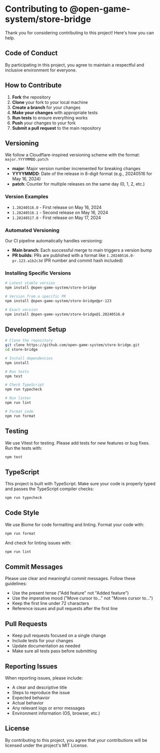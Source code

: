 # Contributing to @open-game-system/store-bridge

Thank you for considering contributing to this project! Here's how you can help.

## Code of Conduct

By participating in this project, you agree to maintain a respectful and inclusive environment for everyone.

## How to Contribute

1. **Fork** the repository
2. **Clone** your fork to your local machine
3. **Create a branch** for your changes
4. **Make your changes** with appropriate tests
5. **Run tests** to ensure everything works
6. **Push** your changes to your fork
7. **Submit a pull request** to the main repository

## Versioning

We follow a Cloudflare-inspired versioning scheme with the format: `major.YYYYMMDD.patch`

- **major**: Major version number incremented for breaking changes
- **YYYYMMDD**: Date of the release in 8-digit format (e.g., 20240516 for May 16, 2024)
- **patch**: Counter for multiple releases on the same day (0, 1, 2, etc.)

### Version Examples

- `1.20240516.0` - First release on May 16, 2024
- `1.20240516.1` - Second release on May 16, 2024
- `1.20240517.0` - First release on May 17, 2024

### Automated Versioning

Our CI pipeline automatically handles versioning:

- **Main branch**: Each successful merge to main triggers a version bump
- **PR builds**: PRs are published with a format like `1.20240516.0-pr.123.a1b2c3d` (PR number and commit hash included)

### Installing Specific Versions

```bash
# Latest stable version
npm install @open-game-system/store-bridge

# Version from a specific PR
npm install @open-game-system/store-bridge@pr-123

# Exact version
npm install @open-game-system/store-bridge@1.20240516.0
```

## Development Setup

```bash
# Clone the repository
git clone https://github.com/open-game-system/store-bridge.git
cd store-bridge

# Install dependencies
npm install

# Run tests
npm test

# Check TypeScript
npm run typecheck

# Run linter
npm run lint

# Format code
npm run format
```

## Testing

We use Vitest for testing. Please add tests for new features or bug fixes. Run the tests with:

```bash
npm test
```

## TypeScript

This project is built with TypeScript. Make sure your code is properly typed and passes the TypeScript compiler checks:

```bash
npm run typecheck
```

## Code Style

We use Biome for code formatting and linting. Format your code with:

```bash
npm run format
```

And check for linting issues with:

```bash
npm run lint
```

## Commit Messages

Please use clear and meaningful commit messages. Follow these guidelines:

- Use the present tense ("Add feature" not "Added feature")
- Use the imperative mood ("Move cursor to..." not "Moves cursor to...")
- Keep the first line under 72 characters
- Reference issues and pull requests after the first line

## Pull Requests

- Keep pull requests focused on a single change
- Include tests for your changes
- Update documentation as needed
- Make sure all tests pass before submitting

## Reporting Issues

When reporting issues, please include:

- A clear and descriptive title
- Steps to reproduce the issue
- Expected behavior
- Actual behavior
- Any relevant logs or error messages
- Environment information (OS, browser, etc.)

## License

By contributing to this project, you agree that your contributions will be licensed under the project's MIT License. 